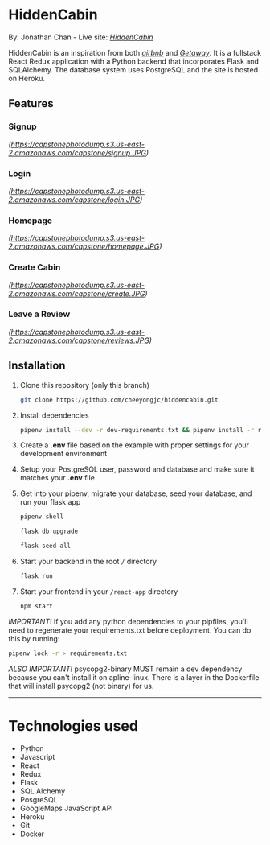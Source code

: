 # HiddenCabin

By: Jonathan Chan - Live site: *[HiddenCabin](https://hiddencabin.herokuapp.com/)*

HiddenCabin is an inspiration from both *[airbnb](https://www.airbnb.com/)* and *[Getaway](https://getaway.house/)*. It is a fullstack React Redux application with a Python backend that incorporates Flask and SQLAlchemy. The database system uses PostgreSQL and the site is hosted on Heroku. 

## Features

### Signup
*(https://capstonephotodump.s3.us-east-2.amazonaws.com/capstone/signup.JPG)*

### Login
*(https://capstonephotodump.s3.us-east-2.amazonaws.com/capstone/login.JPG)*

### Homepage
*(https://capstonephotodump.s3.us-east-2.amazonaws.com/capstone/homepage.JPG)*

### Create Cabin
*(https://capstonephotodump.s3.us-east-2.amazonaws.com/capstone/create.JPG)*

### Leave a Review
*(https://capstonephotodump.s3.us-east-2.amazonaws.com/capstone/reviews.JPG)*

## Installation

1. Clone this repository (only this branch)

   ```bash
   git clone https://github.com/cheeyongjc/hiddencabin.git
   ```

2. Install dependencies

      ```bash
      pipenv install --dev -r dev-requirements.txt && pipenv install -r requirements.txt
      ```

3. Create a **.env** file based on the example with proper settings for your
   development environment
4. Setup your PostgreSQL user, password and database and make sure it matches your **.env** file

5. Get into your pipenv, migrate your database, seed your database, and run your flask app

   ```bash
   pipenv shell
   ```

   ```bash
   flask db upgrade
   ```

   ```bash
   flask seed all
   ```

6. Start your backend in the root ```/``` directory
   ```bash
   flask run
   ```
7. Start your frontend in your ```/react-app``` directory
   ```bash
   npm start
   ```

*IMPORTANT!*
   If you add any python dependencies to your pipfiles, you'll need to regenerate your requirements.txt before deployment.
   You can do this by running:

   ```bash
   pipenv lock -r > requirements.txt
   ```

*ALSO IMPORTANT!*
   psycopg2-binary MUST remain a dev dependency because you can't install it on apline-linux.
   There is a layer in the Dockerfile that will install psycopg2 (not binary) for us.
***
# Technologies used
- Python
- Javascript
- React
- Redux
- Flask
- SQL Alchemy
- PosgreSQL
- GoogleMaps JavaScript API
- Heroku
- Git
- Docker
